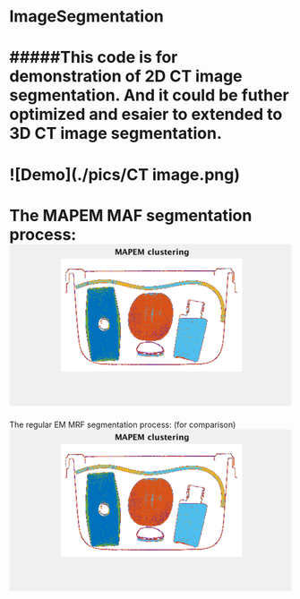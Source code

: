 # ImageSegmentation
#####This code is for demonstration of 2D CT image segmentation. And it could be futher optimized and esaier to extended to 3D CT image segmentation. 
======
![Demo](./pics/CT image.png)
======
The MAPEM MAF segmentation process:
![Demo](./pics/MAPEMMRF.gif)
======
The regular EM MRF segmentation process: (for comparison)
![Demo](./pics/regularEMMRF.gif)
